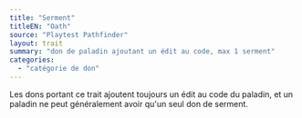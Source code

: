 ```yaml
---
title: "Serment"
titleEN: "Oath"
source: "Playtest Pathfinder"
layout: trait
summary: "don de paladin ajoutant un édit au code, max 1 serment"
categories:
  - "catégorie de don"
---
```

Les dons portant ce trait ajoutent toujours un édit au code du paladin, et un paladin ne peut généralement avoir qu'un seul don de serment.
